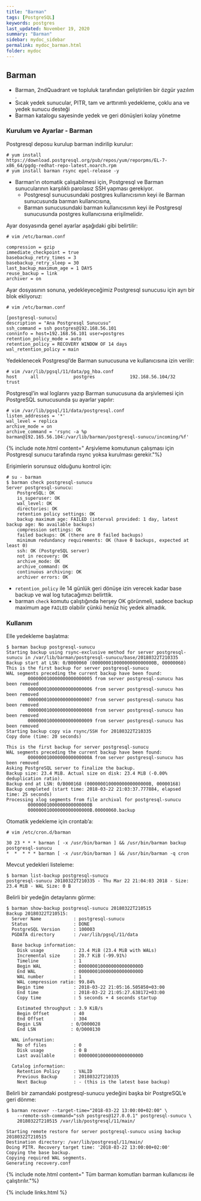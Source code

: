 ```yaml
---
title: "Barman"
tags: [PostgreSQL]
keywords: postgres
last_updated: November 19, 2020
summary: "Barman"
sidebar: mydoc_sidebar
permalink: mydoc_barman.html
folder: mydoc
---
```


## Barman

- Barman, 2ndQuadrant ve topluluk tarafından geliştirilen bir özgür yazılım [](http://www.pgbarman.org/).
- Sıcak yedek sunucular, PITR, tam ve arttırımlı yedekleme, çoklu ana ve yedek sunucu desteği
- Barman katalogu sayesinde yedek ve geri dönüşleri kolay yönetme

### Kurulum ve Ayarlar - Barman

Postgresql deposu kurulup barman indirilip kurulur:

```text
# yum install https://download.postgresql.org/pub/repos/yum/reporpms/EL-7-x86_64/pgdg-redhat-repo-latest.noarch.rpm
# yum install barman rsync epel-release -y
```

- Barman’ın otomatik çalışabilmesi için, Postgresql ve Barman sunucularının karşılıklı parolasız SSH yapması gerekiyor.
  - Postgresql sunucusundaki postgres kullanıcısının keyi ile Barman sunucusunda barman kullanıcısına,
  - Barman sunucusundaki barman kullanıcısının keyi ile Postgresql sunucusunda postgres kullanıcısına erişilmelidir.

Ayar dosyasında genel ayarlar aşağıdaki gibi belirtilir:

```text
# vim /etc/barman.conf

compression = gzip
immediate_checkpoint = true
basebackup_retry_times = 3
basebackup_retry_sleep = 30
last_backup_maximum_age = 1 DAYS
reuse_backup = link
archiver = on
```

Ayar dosyasının sonuna, yedekleyeceğimiz Postgresql sunucusu için ayrı bir blok ekliyoruz:

```text
# vim /etc/barman.conf

[postgresql-sunucu]
description = "Ana Postgresql Sunucusu"
ssh_command = ssh postgres@192.168.56.101
conninfo = host=192.168.56.101 user=postgres
retention_policy_mode = auto
retention_policy = RECOVERY WINDOW OF 14 days
wal_retention_policy = main
```

Yedeklenecek Postgresql’de Barman sunucusuna ve kullanıcısına izin verilir:

```text
# vim /var/lib/pgsql/11/data/pg_hba.conf
host     all             postgres             192.168.56.104/32      trust
```

Postgresql’in wal loglarını yazıp Barman sunucusuna da arşivlemesi için PostgreSQL sunucusunda şu ayarlar yapılır:

```text
# vim /var/lib/pgsql/11/data/postgresql.conf
listen_addresses = '*'
wal_level = replica
archive_mode = on
archive_command = 'rsync -a %p barman@192.165.56.104:/var/lib/barman/postgresql-sunucu/incoming/%f'
```

{% include note.html content=" Arşivleme komutunun çalışması için Postgresql sunucu tarafında rsync yoksa kurulması gerekir."%}

Erişimlerin sorunsuz olduğunu kontrol için:

```text
# su - barman
$ barman check postgresql-sunucu
Server postgresql-sunucu:
    PostgreSQL: OK
    is_superuser: OK
    wal_level: OK
    directories: OK
    retention policy settings: OK
    backup maximum age: FAILED (interval provided: 1 day, latest backup age: No available backups)
    compression settings: OK
    failed backups: OK (there are 0 failed backups)
    minimum redundancy requirements: OK (have 0 backups, expected at least 0)
    ssh: OK (PostgreSQL server)
    not in recovery: OK
    archive_mode: OK
    archive_command: OK
    continuous archiving: OK
    archiver errors: OK
```

- `retention_policy` ile 14 günlük geri dönüşe izin verecek kadar base backup ve wal log tutacağımızı belirttik.
- barman `check` komutu çalıştığında herşey OK görünmeli, sadece backup maximum age `FAILED` olabilir çünkü henüz hiç yedek almadık.

### Kullanım

Elle yedekleme başlatma:

```text
$ barman backup postgresql-sunucu
Starting backup using rsync-exclusive method for server postgresql-sunucu in /var/lib/barman/postgresql-sunucu/base/20180322T210335
Backup start at LSN: 0/B000060 (00000001000000000000000B, 00000060)
This is the first backup for server postgresql-sunucu
WAL segments preceding the current backup have been found:
        000000010000000000000005 from server postgresql-sunucu has been removed
        000000010000000000000006 from server postgresql-sunucu has been removed
        000000010000000000000007 from server postgresql-sunucu has been removed
        000000010000000000000008 from server postgresql-sunucu has been removed
        000000010000000000000009 from server postgresql-sunucu has been removed
Starting backup copy via rsync/SSH for 20180322T210335
Copy done (time: 20 seconds)
```

```text
This is the first backup for server postgresql-sunucu
WAL segments preceding the current backup have been found:
        00000001000000000000000A from server postgresql-sunucu has been removed
Asking PostgreSQL server to finalize the backup.
Backup size: 23.4 MiB. Actual size on disk: 23.4 MiB (-0.00% deduplication ratio).
Backup end at LSN: 0/B000168 (00000001000000000000000B, 00000168)
Backup completed (start time: 2018-03-22 21:03:37.777884, elapsed time: 25 seconds)
Processing xlog segments from file archival for postgresql-sunucu
        00000001000000000000000B
        00000001000000000000000B.00000060.backup
```

Otomatik yedekleme için crontab’a:

```text
# vim /etc/cron.d/barman

30 23 * * * barman [ -x /usr/bin/barman ] && /usr/bin/barman backup postgresql-sunucu
*  *  * * * barman [ -x /usr/bin/barman ] && /usr/bin/barman -q cron
```

Mevcut yedekleri listeleme:

```text
$ barman list-backup postgresql-sunucu
postgresql-sunucu 20180322T210335 - Thu Mar 22 21:04:03 2018 - Size: 23.4 MiB - WAL Size: 0 B
```

Belirli bir yedeğin detaylarını görme:

```text
$ barman show-backup postgresql-sunucu 20180322T210515
Backup 20180322T210515:
  Server Name            : postgresql-sunucu
  Status                 : DONE
  PostgreSQL Version     : 100003
  PGDATA directory       : /var/lib/pgsql/11/data

  Base backup information:
    Disk usage           : 23.4 MiB (23.4 MiB with WALs)
    Incremental size     : 20.7 KiB (-99.91%)
    Timeline             : 1
    Begin WAL            : 00000001000000000000000D
    End WAL              : 00000001000000000000000D
    WAL number           : 1
    WAL compression ratio: 99.84%
    Begin time           : 2018-03-22 21:05:16.505850+03:00
    End time             : 2018-03-22 21:05:27.638172+03:00
    Copy time            : 5 seconds + 4 seconds startup
```

```text
    Estimated throughput : 3.9 KiB/s
    Begin Offset         : 40
    End Offset           : 304
    Begin LSN           : 0/D000028
    End LSN             : 0/D000130

  WAL information:
    No of files          : 0
    Disk usage           : 0 B
    Last available       : 00000001000000000000000D

  Catalog information:
    Retention Policy     : VALID
    Previous Backup      : 20180322T210335
    Next Backup          : - (this is the latest base backup)
```

Belirli bir zamandaki postgresql-sunucu yedeğini başka bir PostgreSQL’e geri dönme:

```text
$ barman recover --target-time="2018-03-22 13:00:00+02:00" \
    --remote-ssh-command="ssh postgres@127.0.0.1" postgresql-sunucu \
    20180322T210515 /var/lib/postgresql/11/main/

Starting remote restore for server postgresql-sunucu using backup 20180322T210515
Destination directory: /var/lib/postgresql/11/main/
Doing PITR. Recovery target time: '2018-03-22 13:00:00+02:00'
Copying the base backup.
Copying required WAL segments.
Generating recovery.conf
```

{% include note.html content=" Tüm barman komutları barman kullanıcısı ile çalıştırılır."%}

{% include links.html %}
